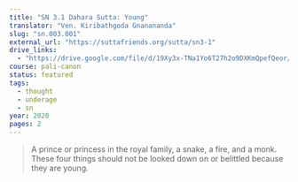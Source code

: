 ```yaml
---
title: "SN 3.1 Dahara Sutta: Young"
translator: "Ven. Kiribathgoda Gnanananda"
slug: "sn.003.001"
external_url: "https://suttafriends.org/sutta/sn3-1"
drive_links:
  - "https://drive.google.com/file/d/19Xy3x-TNa1Yo6T27h2o9DXKmQpefQeor/view?usp=drivesdk"
course: pali-canon
status: featured
tags:
  - thought
  - underage
  - sn
year: 2020
pages: 2
---
```


> A prince or princess in the royal family, a snake, a fire, and a monk. These four things should not be looked down on or belittled because they are young.
